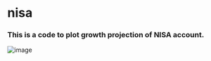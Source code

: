 # nisa

### This is a code to plot growth projection of NISA account. 


![image](https://user-images.githubusercontent.com/1771034/126513449-656c12ab-ab24-429a-a570-b9e85ebd9b7c.png)

